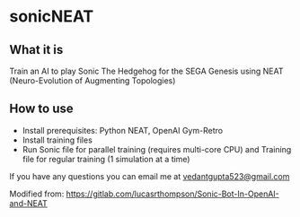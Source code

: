# sonicNEAT

## What it is ##

Train an AI to play Sonic The Hedgehog for the SEGA Genesis using NEAT (Neuro-Evolution of Augmenting Topologies)

## How to use ##

- Install prerequisites: Python NEAT, OpenAI Gym-Retro
- Install training files
- Run Sonic file for parallel training (requires multi-core CPU) and Training file for regular training (1 simulation at a time)

If you have any questions you can email me at vedantgupta523@gmail.com

Modified from: https://gitlab.com/lucasrthompson/Sonic-Bot-In-OpenAI-and-NEAT
